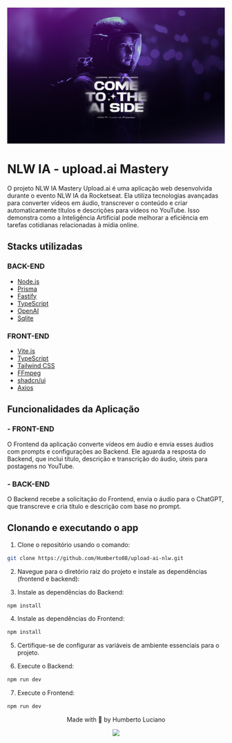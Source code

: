 ![alt imagem de capa](./.github/wallpaper.png)
# NLW IA - upload.ai Mastery #


O projeto NLW IA Mastery Upload.ai é uma aplicação web desenvolvida durante o evento NLW IA da Rocketseat. Ela utiliza tecnologias avançadas para converter vídeos em áudio, transcrever o conteúdo e criar automaticamente títulos e descrições para vídeos no YouTube. Isso demonstra como a Inteligência Artificial pode melhorar a eficiência em tarefas cotidianas relacionadas à mídia online.

## Stacks utilizadas ##

### BACK-END ###

- [Node.js](https://nodejs.org/)
- [Prisma](https://prisma.io/)
- [Fastify](https://fastify.io/)
- [TypeScript](https://www.typescriptlang.org/)
- [OpenAI](https://openai.com/)
- [Sqlite](https://openai.com/)


### FRONT-END ###

- [Vite.js](https://vitejs.dev/)
- [TypeScript](https://www.typescriptlang.org/)
- [Tailwind CSS](https://tailwindcss.com/)
- [FFmpeg](https://www.ffmpeg.org/)
- [shadcn/ui](https://ui.shadcn.com/)
- [Axios](https://axios-http.com/)

## Funcionalidades da Aplicação ##

### - FRONT-END ###

O Frontend da aplicação converte vídeos em áudio e envia esses áudios com prompts e configurações ao Backend. Ele aguarda a resposta do Backend, que inclui título, descrição e transcrição do áudio, úteis para postagens no YouTube.

### - BACK-END ###

O Backend recebe a solicitação do Frontend, envia o áudio para o ChatGPT, que transcreve e cria título e descrição com base no prompt.

## Clonando e executando o app ##

1. Clone o repositório usando o comando:

```bash
git clone https://github.com/Humberto08/upload-ai-nlw.git
```

2. Navegue para o diretório raiz do projeto e instale as dependências (frontend e backend):


3. Instale as dependências do Backend:

```bash
npm install
```

4. Instale as dependências do Frontend:

```bash
npm install
```

5. Certifique-se de configurar as variáveis de ambiente essenciais para o projeto.

6. Execute o Backend:

```bash
npm run dev
```

7. Execute o Frontend:

```bash
npm run dev


```

<div id='contatos' align="center">
  <p align="center">Made with 💜 by Humberto Luciano</p>
  <div id="contatos" align="center">
    <a href="https://www.linkedin.com/in/humberto-luciano/" target="_blank"><img src="https://img.shields.io/badge/-LinkedIn-%230077B5?style=for-the-badge&logo=linkedin&logoColor=white" target="_blank"></a>
</div>





